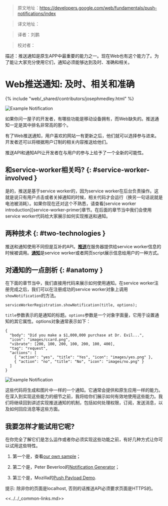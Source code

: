>原文地址：https://developers.google.com/web/fundamentals/push-notifications/index

>译文地址：

>译者：刘鹏

>校对者：

描述：推送通知是原生APP中最重要的能力之一。现在Web也有这个能力了。为了能让大家充分使用它们，通知必须能够达到及时、准确和相关。

# Web推送通知: 及时、相关和准确 

{% include "web/_shared/contributors/josephmedley.html" %}


<img src="images/cc-good.png" alt="Example Notification" class="attempt-right">

如果你问一屋子的开发者，有哪些功能是移动设备拥有，而Web缺失的。推送通知一定是其中排名非常高的那个。

有了Web推送通知，用户喜欢的网站一有更新之后，他们就可以选择参与进来。开发者还可以将根据用户订制的相关内容推送给他们。

推送API和通知API让开发者在与用户的参与上给予了一个全新的可能性。

## 和service-worker相关吗? {: #service-worker-involved }

是的，推送是基于service worker的，因为service worker在后台负责操作。这就是说只有用户点击或者关掉通知的时候，相关代码才会运行（换另一句话说就是电池被消耗）。如果你现在还对这个不熟悉，请查看[service worker introduction][service-worker-primer]章节。在后面的章节当中我们会使用service worker代码给大家展示如何实现推送和通知。

## 两种技术 {: #two-technologies }

推送和通知使用不同但是互补的API。[**推送**](https://developer.mozilla.org/en-US/docs/Web/API/Push_API)在服务器提供给service worker信息的时候被调用。[**通知**](https://developer.mozilla.org/en-US/docs/Web/API/Notifications_API)是service worker或者网页script展示信息给用户的一种方式。

## 对通知的一点剖析 {: #anatomy }

在下面的章节当中，我们直接用代码来展示如何使用通知。在service worker注册完成之后，我们可以在注册成功的service worker对象上调用`showNotification`的方法。

    serviceWorkerRegistration.showNotification(title, options);

`title`参数表示的是通知的标题。`options`参数是一个对象字面量，它用于设置通知的其它属性。options对象通常表示如下：

    {
      "body": "Did you make a $1,000,000 purchase at Dr. Evil...",
      "icon": "images/ccard.png",
      "vibrate": [200, 100, 200, 100, 200, 100, 400],
      "tag": "request",
      "actions": [
        { "action": "yes", "title": "Yes", "icon": "images/yes.png" },
        { "action": "no", "title": "No", "icon": "images/no.png" }
      ]
    }

<img src="images/cc-good.png" alt="Example Notification" class="attempt-right">

这些代码将生成和图片中一样的一个通知。它通常会提供和原生应用一样的能力。在深入到实现这些能力的细节之前，我将给你们展示如何有效地使用这些能力。我们将继续回到讲述实现推送通知的机制，包括如何处理权限，订阅，发送消息，以及如何回应消息等这些方面。


## 我要怎样才能试用它呢?

在你完全了解它们是怎么运作或者你必须实现这些功能之前，有好几种方式让你可以试用这些特性。

1. 第一个是，查看[our own sample](https://github.com/GoogleChrome/samples/tree/gh-pages/push-messaging-and-notifications)；

2. 第二个是，Peter Beverloo的[Notification Generator](https://tests.peter.sh/notification-generator/)；

3. 第三个是，Mozilla的[Push Payload Demo](https://serviceworke.rs/push-payload_demo.html).

提示: 除非你的页面是localhost, 否则的话推送API必须要求页面是HTTPS的。

<<../../_common-links.md>>
